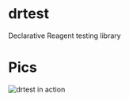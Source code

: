 # drtest

Declarative Reagent testing library

# Pics

![drtest in action](/tatut/drtest/drtest.png?raw=true)
